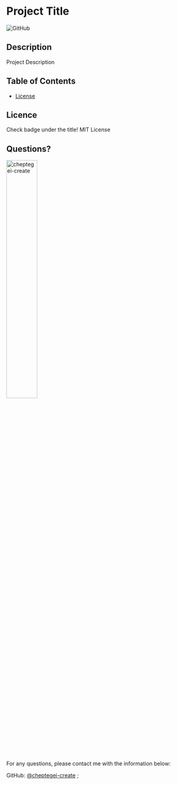 # Project Title
  
![GitHub](https://img.shields.io/github/license/cheptegei-create/professional_README_generator)

  ## Description 
   

  Project Description
    
  ## Table of Contents
  * [License](#license) 
     
     
    
    

  ## Licence 
    
  Check badge under the title!
  MIT License
  

    
  ## Questions?
  <img src="https://avatars.githubusercontent.com/u/62003975?v=4" alt="cheptegei-create" width="40%" />
  
  For any questions, please contact me with the information below:
 
  GitHub: [@cheptegei-create](https://api.github.com/users/cheptegei-create)
  ;
    
  